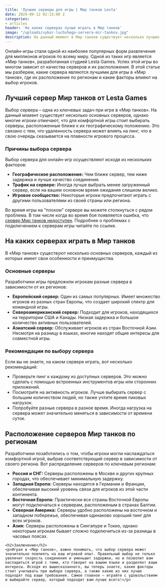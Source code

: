 ```yaml
---
title: 'Лучшие серверы для игры | Мир танков Lesta'
date: 2024-09-12 02:15:00 Z
categories:
- articles
header: 'На каких серверах лучше играть в Мир танков'
image: "/uploads/vybor-luchshego-servera-mir-tankov.jpg"
description: На данный момент в Мир танков существует несколько лучших серверов, однако многие игроки отмечают, что для комфортной игры стоит выбирать серверы, расположенные ближе к их географическому положению...
---
```


<p>Онлайн-игры стали одной из наиболее популярных форм развлечения для миллионов игроков по всему миру. Одной из таких игр является «Мир танков», разработанная студией Lesta Games. Успех этой игры во многом зависит от качества серверов и их расположения. В этой статье мы разберем, какие сервера являются лучшими для игры в «Мир танков», где их расположение по регионам и какие факторы влияют на выбор игроков.</p>

<h2>Лучший сервер Мир танков от Lesta Games</h2>
<p>Выбор сервера – одна из ключевых задач при игре в «Мир танков». На данный момент существует несколько основных серверов, однако многие игроки отмечают, что для комфортной игры стоит выбирать серверы, расположенные ближе к их географическому положению. Это связано с тем, что удаленность сервера может влиять на пинг, что в свою очередь сказывается на плавности игрового процесса.</p>

<h3>Причины выбора сервера</h3>
<p>Выбор сервера для онлайн-игр осуществляют исходя из нескольких факторов:</p>
<ul>
    <li><strong>Географическое расположение:</strong> Чем ближе сервер, тем ниже задержка и лучше качество соединения.</li>
    <li><strong>Трафик на сервере:</strong> Иногда лучше выбрать менее загруженный сервер, если на вашем основном время ожидания слишком велико.</li>
    <li><strong>Игровое сообщество:</strong> Некоторые игроки предпочитают играть с другими пользователями из своей страны или региона.</li>
</ul>

<p>Во время игры на "плохом" сервере вы можете столкнуться с рядом проблема. В том числе когда во время боя появляется ошибка, что <a href="/ne-rabotayut-servery-mir-tankov">сервер Мир танков недоступен</a>. Подробнее о проблемах с подключением к серверам игры читайте по ссылке.</p>

<h2>На каких серверах играть в Мир танков</h2>
<p>В «Мир танков» существуют несколько основных серверов, каждый из которых имеет свои особенности и преимущества.</p>

<h3>Основные серверы</h3>
<p>Разработчики игры предложили игрокам разные сервера в зависимости от их регионов:</p>
<ul>
    <li><strong>Европейский сервер:</strong> Один из самых популярных. Имеет множество игроков из разных стран Европы, что создает широкий спектр для командной игры.</li>
    <li><strong>Североамериканский сервер:</strong> Подходит для игроков, находящихся на территории США и Канады. Низкая задержка и большое количество активных пользователей.</li>
    <li><strong>Азиатский сервер:</strong> Обслуживает игроков из стран Восточной Азии. Несмотря на разницу в языках, многие находят общие интересы для совместной игры.</li>
</ul>

<h3>Рекомендации по выбору сервера</h3>
<p>Если вы не знаете, на каком сервере играть, вот несколько рекомендаций:</p>
<ul>
    <li>Проверьте пинг к каждому из доступных серверов. Это можно сделать с помощью встроенных инструментов игры или сторонних приложений.</li>
    <li>Посмотрите на активность игроков. Лучше выбирать сервер с большим количеством людей, но также учтите время пиковых нагрузок.</li>
    <li>Попробуйте разные сервера в разное время. Иногда нагрузка на сервера может значительно меняться в зависимости от времени суток.</li>
</ul>

<h2>Расположение серверов Мир танков по регионам</h2>
<p>Разработчики позаботились о том, чтобы игроки могли наслаждаться комфортной игрой, выбрав соответствующий сервер в зависимости от своего региона. Вот распределение серверов по ключевым регионам:</p>
<ul>
    <li><strong>Россия и СНГ:</strong> Серверы расположены в Москве и других крупных городах, что обеспечивает минимальную задержку.</li>
    <li><strong>Западная Европа:</strong> Серверы находятся в Германии и Франции, обеспечивая высокий уровень связи для игроков из этой части континента.</li>
    <li><strong>Восточная Европа:</strong> Практически все страны Восточной Европы могут подключаться к серверам, расположеным в странах Балтии.</li>
    <li><strong>Северная Америка:</strong> Серверы удобно расположены на восточном и западном побережье, обеспечивая одинаково хороший пинг для всех игроков.</li>
    <li><strong>Азия:</strong> Серверы расположены в Сингапуре и Токио, однако некоторым игрокам бывает сложно подключиться из-за разницы в часовых поясах.</li>
</ul>

    <h2>Заключение</h2>
    <p>Играя в «Мир танков», важно понимать, что выбор сервера может значительно повлиять на ваш игровой опыт. Правильный выбор не только увеличит скорость соединения и уменьшит задержки, но и позволит вам насладиться игрой с теми, кто говорит на вашем языке и разделяет ваши интересы. Исходя из вышесказанного, вы теперь знаете, какие факторы стоит учитывать при выборе сервера, а также какие из них лучше подходят под ваши требования. Самое главное — играйте с удовольствием и выбирайте сервер, который подходит вам лучше всего!</p>
